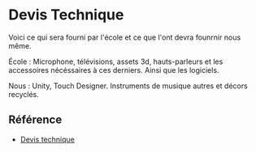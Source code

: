 # Devis Technique

Voici ce qui sera fourni par l'école et ce que l'ont devra founrnir nous même.

École : Microphone, télévisions, assets 3d, hauts-parleurs et les accessoires nécéssaires à ces derniers. Ainsi que les logiciels.

Nous : Unity, Touch Designer. Instruments de musique autres et décors recyclés.

## Référence

* [Devis technique](https://tim-montmorency.com/582523-gestion/#/contenus/3_planification/50_devis_technique/)
